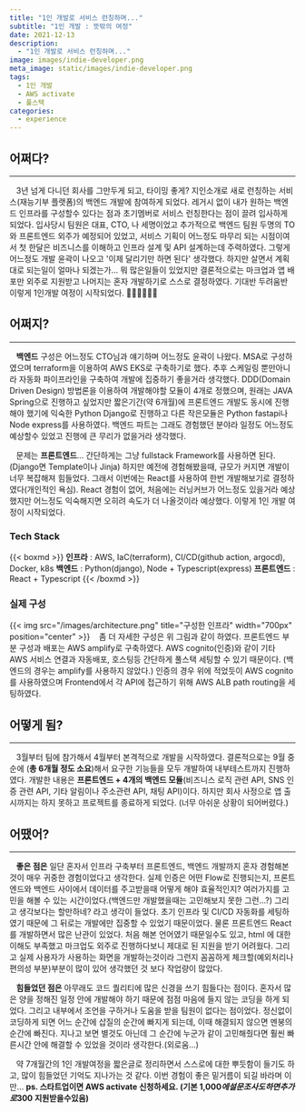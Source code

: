 ```yaml
---
title: "1인 개발로 서비스 런칭하며..."
subtitle: "1인 개발 : 뜻밖의 여정"
date: 2021-12-13
description:
  - "1인 개발로 서비스 런칭하며..."
image: images/indie-developer.png
meta_image: static/images/indie-developer.png
tags:
  - 1인 개발
  - AWS activate
  - 풀스택
categories:
  - experience
---
```


## 어쩌다?

---

&nbsp;&nbsp;&nbsp;3년 넘게 다니던 회사를 그만두게 되고, 타이밍 좋게? 지인소개로 새로 런칭하는 서비스(재능기부 플랫폼)의 백엔드 개발에 참여하게 되었다. 레거시 없이 내가 원하는 백엔드 인프라를 구성할수 있다는 점과 초기멤버로 서비스 런칭한다는 점이 끌려 입사하게 되었다. 입사당시 팀원은 대표, CTO, 나 세명이었고 추가적으로 백엔드 팀원 두명의 TO와 프론트엔드 외주가 예정되어 있었고, 서비스 기획이 어느정도 마무리 되는 시점이여서 첫 한달은 비즈니스를 이해하고 인프라 설계 및 API 설계하는데 주력하였다. 그렇게 어느정도 개발 윤곽이 나오고 '이제 달리기만 하면 된다' 생각했다. 하지만 살면서 계획대로 되는일이 얼마나 되겠는가... 뭐 많은일들이 있었지만 결론적으로는 마크업과 앱 배포만 외주로 지원받고 나머지는 혼자 개발하기로 스스로 결정하였다. 기대반 두려움반 이렇게 1인개발 여정이 시작되었다. 🚴🏼🚴🏼🚴🏼

## 어쩌지?

---

&nbsp;&nbsp;&nbsp;**백엔드** 구성은 어느정도 CTO님과 얘기하며 어느정도 윤곽이 나왔다. MSA로 구성하였으며 terraform을 이용하여 AWS EKS로 구축하기로 했다. 추후 스케일링 뿐만아니라 자동화 파이프라인을 구축하여 개발에 집중하기 좋을거라 생각했다. DDD(Domain Driven Design) 방법론을 이용하여 개발해야할 모듈이 4개로 정했으며, 원래는 JAVA Spring으로 진행하고 싶었지만 짧은기간(약 6개월)에 프론트엔드 개발도 동시에 진행해야 했기에 익숙한 Python Django로 진행하고 다른 작은모듈은 Python fastapi나 Node express를 사용하였다. 백엔드 파트는 그래도 경험했던 분야라 일정도 어느정도 예상할수 있었고 진행에 큰 무리가 없을거라 생각했다.

&nbsp;&nbsp;&nbsp;문제는 **프론트엔드**... 간단하게는 그냥 fullstack Framework를 사용하면 된다.(Django면 Template이나 Jinja) 하지만 예전에 경험해봤을때, 규모가 커지면 개발이 너무 복잡해져 힘들었다. 그래서 이번에는 React를 사용하여 한번 개발해보기로 결정하였다(개인적인 욕심). React 경험이 없어, 처음에는 러닝커브가 어느정도 있을거라 예상했지만 어느정도 익숙해지면 오히려 속도가 더 나올것이라 예상했다. 이렇게 1인 개발 여정이 시작되었다.

### Tech Stack

{{< boxmd >}}
**인프라** : AWS, IaC(terraform), CI/CD(github action, argocd), Docker, k8s
**백엔드** : Python(django), Node + Typescript(express)
**프론트엔드** : React + Typescript
{{< /boxmd >}}

### 실제 구성

{{< img src="/images/architecture.png" title="구성한 인프라" width="700px" position="center" >}}
&nbsp;&nbsp;&nbsp;좀 더 자세한 구성은 위 그림과 같이 하였다. 프론트엔드 부분 구성과 배포는 AWS amplify로 구축하였다. AWS cognito(인증)와 같이 기타 AWS 서비스 연결과 자동배포, 호스팅등 간단하게 풀스택 세팅할 수 있기 때문이다. (백엔드의 경우는 amplify를 사용하지 않았다.) 인증의 경우 위에 적었듯이 AWS cognito를 사용하였으며 Frontend에서 각 API에 접근하기 위해 AWS ALB path routing을 세팅하였다.

## 어떻게 됨?

---

&nbsp;&nbsp;&nbsp;3월부터 팀에 참가해서 4월부터 본격적으로 개발을 시작하였다. 결론적으로는 9월 중순에 (**총 6개월 정도 소요**)해서 요구한 기능들을 모두 개발하여 내부테스트까지 진행하였다. 개발한 내용은 **프론트엔드 + 4개의 백엔드 모듈**(비즈니스 로직 관련 API, SNS 인증 관련 API, 기타 알림이나 주소관련 API, 채팅 API)이다. 하지만 회사 사정으로 앱 출시까지는 하지 못하고 프로젝트를 종료하게 되었다. (너무 아쉬운 상황이 되어버렸다.)

## 어땠어?

---

&nbsp;&nbsp;&nbsp;**좋은 점은** 일단 혼자서 인프라 구축부터 프론트엔드, 백엔드 개발까지 혼자 경험해본 것이 매우 귀중한 경험이었다고 생각한다. 실제 인증은 어떤 Flow로 진행되는지, 프론트엔드와 백엔드 사이에서 데이터를 주고받을때 어떻게 해야 효율적인지? 여러가지를 고민을 해볼 수 있는 시간이었다.(백엔드만 개발했을때는 고민해보지 못한 그런...?) 그리고 생각보다는 할만하네? 라고 생각이 들었다. 초기 인프라 및 CI/CD 자동화를 세팅하였기 때문에 그 뒤로는 개발에만 집중할 수 있었기 때문이었다. 물론 프론트엔드 React를 개발하면서 많은 난관이 있었다. 처음 해본 언어였기 때문일수도 있고, html 에 대한 이해도 부족했고 마크업도 외주로 진행하다보니 제대로 된 지원을 받기 어려웠다. 그리고 실제 사용자가 사용하는 화면을 개발하는것이라 그런지 꼼꼼하게 체크할(예외처리나 편의성 부분)부분이 많이 있어 생각했던 것 보다 작업량이 많았다.

&nbsp;&nbsp;&nbsp;**힘들었던 점은** 아무래도 코드 퀄리티에 많은 신경을 쓰기 힘들다는 점이다. 혼자서 많은 양을 정해진 일정 안에 개발해야 하기 때문에 점점 마음에 들지 않는 코딩을 하게 되었다. 그리고 내부에서 조언을 구하거나 도움을 받을 팀원이 없다는 점이었다. 정신없이 코딩하게 되면 어느 순간에 삽질의 순간에 빠지게 되는데, 이때 해결되지 않으면 멘붕의 순간에 빠진다. 지나고 보면 별것도 아닌데 그 순간에 누군가 같이 고민해줬다면 훨씬 빠른시간 안에 해결할 수 있었을 것이라 생각한다.(외로움...)

&nbsp;&nbsp;&nbsp;약 7개월간의 1인 개발여정을 짧은글로 정리하면서 스스로에 대한 뿌듯함이 들기도 하고, 많이 힘들었던 기억도 지나가는 것 같다. 이번 경험이 좋은 밑거름이 되길 바라며 이만...
**ps. 스타트업이면 AWS activate 신청하세요. (기본 1,000$에 설문조사도 하면 추가로 300$ 지원받을수있음)**
